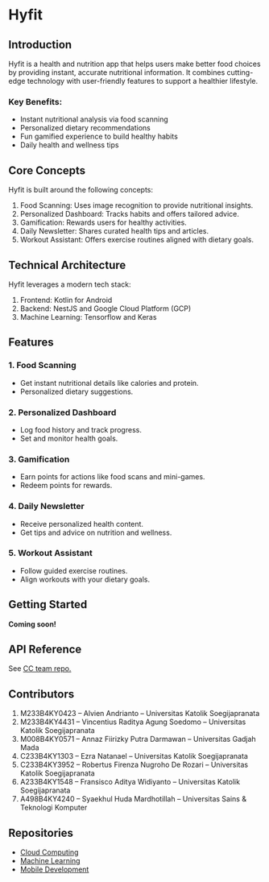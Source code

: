 # Hyfit

## Introduction

Hyfit is a health and nutrition app that helps users make better food choices by providing instant, accurate nutritional information. It combines cutting-edge technology with user-friendly features to support a healthier lifestyle.

### Key Benefits:

- Instant nutritional analysis via food scanning
- Personalized dietary recommendations
- Fun gamified experience to build healthy habits
- Daily health and wellness tips

## Core Concepts

Hyfit is built around the following concepts:

1. Food Scanning: Uses image recognition to provide nutritional insights.
2. Personalized Dashboard: Tracks habits and offers tailored advice.
3. Gamification: Rewards users for healthy activities.
4. Daily Newsletter: Shares curated health tips and articles.
5. Workout Assistant: Offers exercise routines aligned with dietary goals.

## Technical Architecture

Hyfit leverages a modern tech stack:

1. Frontend: Kotlin for Android
2. Backend: NestJS and Google Cloud Platform (GCP)
3. Machine Learning: Tensorflow and Keras

## Features

### 1. Food Scanning

  - Get instant nutritional details like calories and protein.
  - Personalized dietary suggestions.

### 2. Personalized Dashboard

  - Log food history and track progress.
  - Set and monitor health goals.

### 3. Gamification

  - Earn points for actions like food scans and mini-games.
  - Redeem points for rewards.

### 4. Daily Newsletter

  - Receive personalized health content.
  - Get tips and advice on nutrition and wellness.

### 5. Workout Assistant

  - Follow guided exercise routines.
  - Align workouts with your dietary goals.

## Getting Started

**Coming soon!**

## API Reference

See [CC team repo.](https://github.com/hyfit-bangkit/bangkit-cloud-computing)

## Contributors

1. M233B4KY0423 – Alvien Andrianto – Universitas Katolik Soegijapranata
2. M233B4KY4431 – Vincentius Raditya Agung Soedomo – Universitas Katolik Soegijapranata
3. M008B4KY0571 – Annaz Fiirizky Putra Darmawan – Universitas Gadjah Mada
4. C233B4KY1303 – Ezra Natanael –  Universitas Katolik Soegijapranata
5. C233B4KY3952 – Robertus Firenza Nugroho De Rozari – Universitas Katolik Soegijapranata
6. A233B4KY1548 – Fransisco Aditya Widiyanto – Universitas Katolik Soegijapranata
7. A498B4KY4240 – Syaekhul Huda Mardhotillah – Universitas Sains & Teknologi Komputer

## Repositories

- [Cloud Computing](https://github.com/hyfit-bangkit/bangkit-cloud-computing)
- [Machine Learning](https://github.com/hyfit-bangkit/bangkit-machine-learning)
- [Mobile Development](https://github.com/hyfit-bangkit/bangkit-mobile-development)

